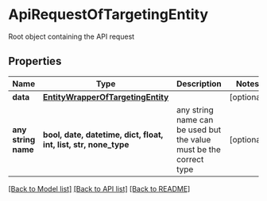 # ApiRequestOfTargetingEntity

Root object containing the API request

## Properties
Name | Type | Description | Notes
------------ | ------------- | ------------- | -------------
**data** | [**EntityWrapperOfTargetingEntity**](EntityWrapperOfTargetingEntity.md) |  | [optional] 
**any string name** | **bool, date, datetime, dict, float, int, list, str, none_type** | any string name can be used but the value must be the correct type | [optional]

[[Back to Model list]](../README.md#documentation-for-models) [[Back to API list]](../README.md#documentation-for-api-endpoints) [[Back to README]](../README.md)


